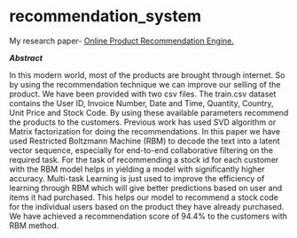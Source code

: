 # recommendation_system
My research paper- [Online Product Recommendation Engine.](https://ieeexplore.ieee.org/document/9231069)


***Abstract***

In this modern world, most of the products are brought through internet. So by using the recommendation technique we can improve our selling of the product. We have been provided with two csv files. The train.csv dataset contains the User ID, Invoice Number, Date and Time, Quantity, Country, Unit Price and Stock Code. By using these available parameters recommend the products to the customers. Previous work has used SVD algorithm or Matrix factorization for doing the recommendations.
In this paper we have used Restricted Boltzmann Machine (RBM) to decode the text into a latent vector sequence, especially for end-to-end collaborative filtering on the required task. For the task of recommending a stock id for each customer with the RBM model helps in yielding a model with significantly higher accuracy. Multi-task Learning is just used to improve the efficiency of learning through RBM which will give better predictions based on user and items it had purchased. This helps our model to recommend a stock code for the individual users based on the product they have already purchased. We have achieved a recommendation score of 94.4% to the customers with RBM method.
